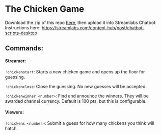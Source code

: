 # The Chicken Game

Download the zip of this repo [here](), then upload it into Streamlabs Chatbot. Instructions here: https://streamlabs.com/content-hub/post/chatbot-scripts-desktop 

## Commands:

#### Streamer:

`!chickenstart`: Starts a new chicken game and opens up the floor for guessing.

`!chickenclose`: Close the guessing. No new guesses will be accepted.

`!chickenwinner <number>`: Find and announce the winners. They will be awarded channel currency. Default is 100 pts, but this is configurable.

#### Viewers:

`!chickens <number>`: Submit a guess for how many chickens you think will hatch.
